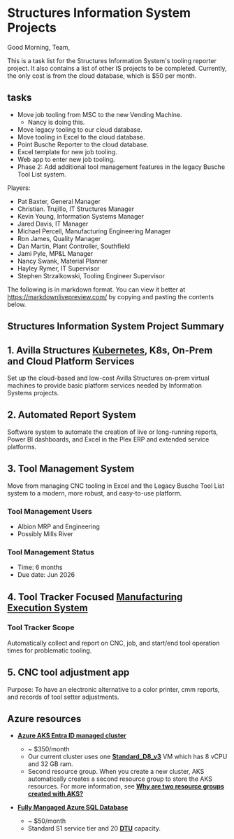 # Structures Information System Projects

Good Morning, Team,

This is a task list for the Structures Information System's tooling reporter project. It also contains a list of other IS projects to be completed. Currently, the only cost is from the cloud database, which is $50 per month.

## tasks

- Move job tooling from MSC to the new Vending Machine.
  - Nancy is doing this.
- Move legacy tooling to our cloud database.
- Move tooling in Excel to the cloud database.
- Point Busche Reporter to the cloud database.
- Excel template for new job tooling.
- Web app to enter new job tooling.
- Phase 2: Add additional tool management features in the legacy Busche Tool List system.

Players:

- Pat Baxter, General Manager
- Christian. Trujillo, IT Structures Manager
- Kevin Young, Information Systems Manager
- Jared Davis, IT Manager
- Michael Percell, Manufacturing Engineering Manager
- Ron James, Quality Manager
- Dan Martin, Plant Controller, Southfield
- Jami Pyle, MP&L Manager
- Nancy Swank, Material Planner
- Hayley Rymer, IT Supervisor
- Stephen Strzalkowski, Tooling Engineer Supervisor

The following is in markdown format. You can view it better at <https://markdownlivepreview.com/> by copying and pasting the contents below.

## Structures Information System Project Summary

## 1. Avilla Structures **[Kubernetes](https://www.turing.com/blog/importance-of-kubernetes-for-devops)**, K8s, On-Prem and Cloud Platform Services

Set up the cloud-based and low-cost Avilla Structures on-prem virtual machines to provide basic platform services needed by Information Systems projects.

## 2. Automated Report System

Software system to automate the creation of live or long-running reports, Power BI dashboards, and Excel in the Plex ERP and extended service platforms.

## 3. Tool Management System

Move from managing CNC tooling in Excel and the Legacy Busche Tool List system to a modern, more robust, and easy-to-use platform.

### Tool Management Users

- Albion MRP and Engineering
- Possibly Mills River

### Tool Management Status

- Time: 6 months
- Due date: Jun 2026

## 4. Tool Tracker Focused **[Manufacturing Execution System](https://www.ibm.com/think/topics/mes-system)**

### Tool Tracker Scope

Automatically collect and report on CNC, job, and start/end tool operation times for problematic tooling.

## 5. CNC tool adjustment app

Purpose: To have an electronic alternative to a color printer, cmm reports, and records of tool setter adjustments.

## Azure resources

- **[Azure AKS Entra ID managed cluster](https://learn.microsoft.com/en-us/azure/aks/enable-authentication-microsoft-entra-id)**
  - ~ $350/month
  - Our current cluster uses one **[Standard_D8_v3](https://learn.microsoft.com/en-us/azure/virtual-machines/sizes/general-purpose/dv3-series?tabs=sizebasic)** VM which has 8 vCPU and 32 GB ram.
  - Second resource group. When you create a new cluster, AKS automatically creates a second resource group to store the AKS resources. For more information, see **[Why are two resource groups created with AKS?](https://learn.microsoft.com/en-us/azure/aks/faq#why-are-two-resource-groups-created-with-aks)**

- **[Fully Mangaged Azure SQL Database](https://learn.microsoft.com/en-us/sql/sql-server/sql-docs-navigation-guide?view=sql-server-ver16#applies-to)**
  - ~ $50/month
  - Standard S1 service tier and 20 **[DTU](https://learn.microsoft.com/en-us/azure/azure-sql/database/service-tiers-dtu?view=azuresql#database-transaction-units-dtus)** capacity.
